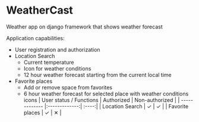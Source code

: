 # WeatherCast
Weather app on django framework that shows weather forecast

Application capabilities:
* User registration and authorization
* Location Search
  * Current temperature
  * Icon for weather conditions
  * 12 hour weather forecast starting from the current local time
* Favorite places
  * Add or remove space from favorites
  * 6 hour weather forecast for selected place with weather conditions icons
| User status / Functions        | Authorized           | Non-authorized  |
| ------------- |:-------------:| :----:|
| Location Search      | ✓ | ✓ |
| Favorite places      | ✓ | ✕ |